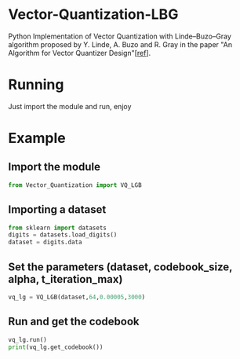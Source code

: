 # Vector-Quantization-LBG
Python Implementation of Vector Quantization with Linde–Buzo–Gray algorithm proposed by Y. Linde, A. Buzo and R. Gray in the paper "An Algorithm for Vector Quantizer Design"[[ref](https://ieeexplore.ieee.org/document/1094577/)].
# Running
Just import the module and run, enjoy
# Example
## Import the module
```python
from Vector_Quantization import VQ_LGB
```
## Importing a dataset
```python
from sklearn import datasets
digits = datasets.load_digits()
dataset = digits.data
```
## Set the parameters (dataset, codebook_size, alpha, t_iteration_max)
```python
vq_lg = VQ_LGB(dataset,64,0.00005,3000)
```
## Run and get the codebook
```python
vq_lg.run()
print(vq_lg.get_codebook())
```
